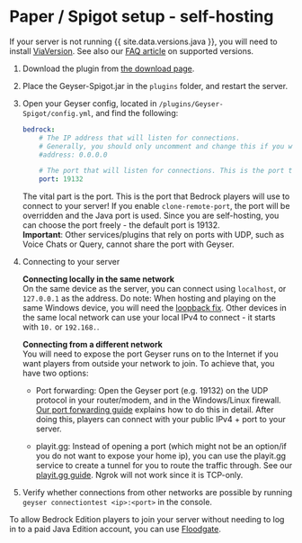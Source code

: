 
# Paper / Spigot setup - self-hosting

<div class="alert alert-info" role="alert">
    If your server is not running {{ site.data.versions.java }}, you will need to install <a href="https://www.spigotmc.org/resources/viaversion.19254/">ViaVersion</a>.
    See also our <a href="/geyser/faq/#what-server-versions-does-geyser-support">FAQ article</a> on supported versions.
</div>

1. Download the plugin from [the download page](https://download.geysermc.org/v2/projects/geyser/versions/latest/builds/latest/downloads/spigot).
2. Place the Geyser-Spigot.jar in the `plugins` folder, and restart the server.
3. Open your Geyser config, located in `/plugins/Geyser-Spigot/config.yml`, and find the following:

    ```yaml
    bedrock: 
        # The IP address that will listen for connections. 
        # Generally, you should only uncomment and change this if you want to limit what IPs can connect to your server. 
        #address: 0.0.0.0 

        # The port that will listen for connections. This is the port that Bedrock players will use to connect to your server.
        port: 19132 
    ```
    The vital part is the port. This is the port that Bedrock players will use to connect to your server!
    If you enable `clone-remote-port`, the port will be overridden and the Java port is used.
    Since you are self-hosting, you can choose the port freely - the default port is 19132.   
    **Important**: Other services/plugins that rely on ports with UDP, such as Voice Chats or Query, cannot share the port with Geyser.
     

4. Connecting to your server
        
    **Connecting locally in the same network**   
    On the same device as the server, you can connect using `localhost`, or `127.0.0.1` as the address.
    Do note: When hosting and playing on the same Windows device, you will need the [loopback fix](/geyser/fixing-unable-to-connect-to-world/#Using-Geyser-on-the-same-computer).
    Other devices in the same local network can use your local IPv4 to connect - it starts with `10.` or `192.168.`.
        
    **Connecting from a different network**  
    You will need to expose the port Geyser runs on to the Internet if you want players from outside your network to join.
    To achieve that, you have two options:   

    - Port forwarding: Open the Geyser port (e.g. 19132) on the UDP protocol in your router/modem, and in the Windows/Linux firewall. 
   [Our port forwarding guide](/geyser/port-forwarding) explains how to do this in detail.
   After doing this, players can connect with your public IPv4 + port to your server.   

    - playit.gg: Instead of opening a port (which might not be an option/if you do not want to expose your home ip), you can use
   the playit.gg service to create a tunnel for you to route the traffic through. See our [playit.gg guide](/geyser/playit-gg).
   Ngrok will not work since it is TCP-only.   

5. Verify whether connections from other networks are possible by running `geyser connectiontest <ip>:<port>` in the console.

<div class="alert alert-info" role="alert">
    To allow Bedrock Edition players to join your server without needing to log in to a paid Java Edition account, you can use <a href="/floodgate/setup/">Floodgate</a>.
</div>
